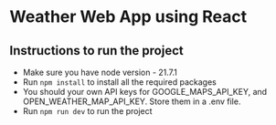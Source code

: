 # Weather Web App using React

## Instructions to run the project

- Make sure you have node version - 21.7.1
- Run `npm install` to install all the required packages
- You should your own API keys for GOOGLE_MAPS_API_KEY, and OPEN_WEATHER_MAP_API_KEY. Store them in a .env file.
- Run `npm run dev` to run the project
